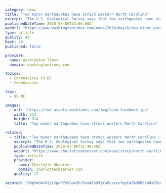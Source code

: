 ```yaml
---
category: news
title: "Two minor earthquakes have struck western North Carolina"
excerpt: "The U.S. Geological Survey says that two earthquakes have struck western North Carolina in just over 24 hours."
publishedDateTime: 2020-05-06T13:05:00Z
webUrl: "https://www.washingtontimes.com/news/2020/may/6/two-minor-earthquakes-have-struck-western-north-ca/"
type: article
quality: 40
heat: 40
published: false

provider:
  name: Washington Times
  domain: washingtontimes.com

topics:
  - Coronavirus in US
  - Coronavirus

tags:
  - US-NC

images:
  - url: "https://twt-assets.washtimes.com/img/icon-facebook.jpg"
    width: 314
    height: 314
    title: "Two minor earthquakes have struck western North Carolina"

related:
  - title: "Two minor earthquakes have struck western North Carolina | Charlotte Observer"
    excerpt: "The U.S. Geological Survey says that two earthquakes have struck western North Carolina in just over 24 hours."
    publishedDateTime: 2020-05-06T12:46:00Z
    webUrl: "https://www.charlotteobserver.com/news/state/north-carolina/article242533801.html"
    type: article
    provider:
      name: Charlotte Observer
      domain: charlotteobserver.com
    quality: 17

secured: "B9qYmU4VX2jiSpwP7m9Gpv3hr5vxAEbO9jYuVLkxzufqqtoZAMOB9z4HXQ5cvWcei7dX7zWtdSRD/51U2xGlGmi67VZooTqiS3oYyh4L31rF0o8fHThm/qqFjLymRGDJI00LiTF4nQIc78I0swRsRZkyd/ccf9rSoBV6DqmfoUZrrJahdRn0baZQBGUKBz/aBuQRgr4BhMZmT5pP0+41LOYMjgqBYz+2J7L5S30lNoykFn0d0HBj45cJxlFf9eq1hnQL7qrrdYTZanuM6G/rv7ZBuEtN8NvX3zdTljX1D2R1dTr8aAzr/cMzaqu2Ecjl;EVuihu2uPCUTpnbmyh0gsw=="
---
```


